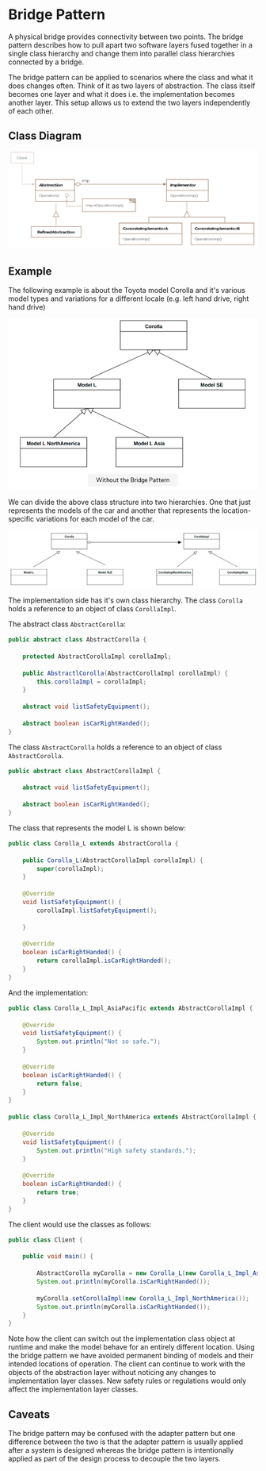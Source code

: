 # Bridge Pattern

A physical bridge provides connectivity between two points.
The bridge pattern describes how to pull apart two software layers 
fused together in a single class hierarchy and change them into
parallel class hierarchies connected by a bridge.

The bridge pattern can be applied to scenarios where the class and
what it does changes often. Think of it as two layers of abstraction.
The class itself becomes one layer and what it does i.e. the 
implementation becomes another layer. This setup allows us to extend
the two layers independently of each other.

## Class Diagram

![Bridge Pattern Class Diagram](bridge_class_diagram.png)

## Example

The following example is about the Toyota model Corolla and it's
various model types and variations for a different locale (e.g.
left hand drive, right hand drive)

![Bridge Pattern Example without pattern](bridge_example_without_pattern.png)

We can divide the above class structure into two hierarchies.
One that just represents the models of the car and another that
represents the location-specific variations for each model of the car.

![Bridge Pattern Example with pattern](bridge_example_with_pattern.png)

The implementation side has it's own class hierarchy. The class `Corolla`
holds a reference to an object of class `CorollaImpl`.

The abstract class `AbstractCorolla`: 
```Java
public abstract class AbstractCorolla {

    protected AbstractCorollaImpl corollaImpl;

    public AbstractlCorolla(AbstractCorollaImpl corollaImpl) {
        this.corollaImpl = corollaImpl;
    }

    abstract void listSafetyEquipment();

    abstract boolean isCarRightHanded();
}
```

The class `AbstractCorolla` holds a reference to an object of class
`AbstractCorolla`.

```Java
public abstract class AbstractCorollaImpl {

    abstract void listSafetyEquipment();

    abstract boolean isCarRightHanded();
}
```

The class that represents the model L is shown below:
```Java
public class Corolla_L extends AbstractCorolla {

    public Corolla_L(AbstractCorollaImpl corollaImpl) {
        super(corollaImpl);
    }

    @Override
    void listSafetyEquipment() {
        corollaImpl.listSafetyEquipment();

    }

    @Override
    boolean isCarRightHanded() {
        return corollaImpl.isCarRightHanded();
    }
}
```

And the implementation:
```Java
public class Corolla_L_Impl_AsiaPacific extends AbstractCorollaImpl {

    @Override
    void listSafetyEquipment() {
        System.out.println("Not so safe.");
    }

    @Override
    boolean isCarRightHanded() {
        return false;
    }
}

public class Corolla_L_Impl_NorthAmerica extends AbstractCorollaImpl {

    @Override
    void listSafetyEquipment() {
        System.out.println("High safety standards.");
    }

    @Override
    boolean isCarRightHanded() {
        return true;
    }
}
```

The client would use the classes as follows:
```Java
public class Client {

    public void main() {

        AbstractCorolla myCorolla = new Corolla_L(new Corolla_L_Impl_AsiaPacific());
        System.out.println(myCorolla.isCarRightHanded());

        myCorolla.setCorollaImpl(new Corolla_L_Impl_NorthAmerica());
        System.out.println(myCorolla.isCarRightHanded());
    }
}
```

Note how the client can switch out the implementation class object at
runtime and make the model behave for an entirely different location.
Using the bridge pattern we have avoided permanent binding of models
and their intended locations of operation. The client can continue to
work with the objects of the abstraction layer without noticing any
changes to implementation layer classes. New safety rules or regulations
would only affect the implementation layer classes.

## Caveats

The bridge pattern may be confused with the adapter pattern but one
difference between the two is that the adapter pattern is usually applied
after a system is designed whereas the bridge pattern is intentionally
applied as part of the design process to decouple the two layers.
